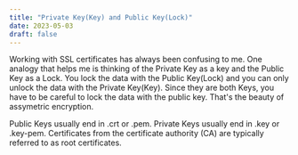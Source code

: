 ```yaml
---
title: "Private Key(Key) and Public Key(Lock)"
date: 2023-05-03
draft: false
---
```


Working with SSL certificates has always been confusing to me.  One analogy that helps me  is thinking of the Private Key as a key and the Public Key as a Lock.  You lock the data with the Public Key(Lock) and you can only unlock the data with the Private Key(Key).  Since they are both Keys, you have to be careful to lock the data with the public key.  That's the beauty of assymetric encryption.  

Public Keys usually end in .crt or .pem.  Private Keys usually end in .key or .key-pem.  Certificates from the certificate authority (CA) are typically referred to as root certificates.


